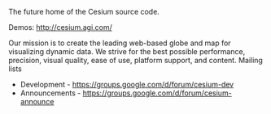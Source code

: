 The future home of the Cesium source code.

Demos: http://cesium.agi.com/

Our mission is to create the leading web-based globe and map for visualizing dynamic data.  We strive for the best possible performance, precision, visual quality, ease of use, platform support, and content.
Mailing lists

* Development - https://groups.google.com/d/forum/cesium-dev
* Announcements - https://groups.google.com/d/forum/cesium-announce
